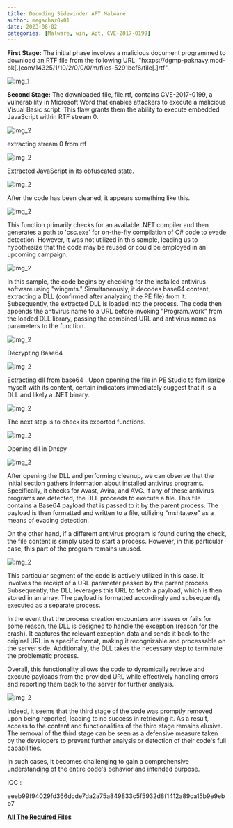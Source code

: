 ```yaml
---
title: Decoding Sidewinder APT Malware
author: megachar0x01
date: 2023-08-02
categories: [Malware, win, Apt, CVE-2017-0199]
---
```


**First Stage:** The initial phase involves a malicious document programmed to download an RTF file from the following URL: "hxxps://dgmp-paknavy.mod-pk[.]com/14325/1/10/2/0/0/0/m/files-5291bef6/file[.]rtf".


<img src="https://i.imgur.com/Yq0fwVc.png" alt="img_1">

**Second Stage:** The downloaded file, file.rtf, contains CVE-2017-0199, a vulnerability in Microsoft Word that enables attackers to execute a malicious Visual Basic script. This flaw grants them the ability to execute embedded JavaScript within RTF stream 0.

<img src="https://i.imgur.com/wD7iGKU.png" alt="img_2">

extracting stream 0 from rtf

<img src="https://i.imgur.com/Y5tNZos.png" alt="img_2">


Extracted JavaScript in its obfuscated state.

<img src="https://i.imgur.com/izUZk5m.png" alt="img_2">

After the code has been cleaned, it appears something like this.

<img src="https://i.imgur.com/eekl6xS.png" alt="img_2">

This function primarily checks for an available .NET compiler and then generates a path to 'csc.exe' for on-the-fly compilation of C# code to evade detection. However, it was not utilized in this sample, leading us to hypothesize that the code may be reused or could be employed in an upcoming campaign.

<img src="https://i.imgur.com/2tG7LwJ.png" alt="img_2">



In this sample, the code begins by checking for the installed antivirus software using "wingmts." Simultaneously, it decodes base64 content, extracting a DLL (confirmed after analyzing the PE file) from it. Subsequently, the extracted DLL is loaded into the process. The code then appends the antivirus name to a URL before invoking "Program.work" from the loaded DLL library, passing the combined URL and antivirus name as parameters to the function.

<img src="https://i.imgur.com/BAVpnx8.png" alt="img_2">

Decrypting Base64

<img src="https://i.imgur.com/QXbZiWX.png" alt="img_2">

Ectracting dll from base64 . Upon opening the file in PE Studio to familiarize myself with its content, certain indicators immediately suggest that it is a DLL and likely a .NET binary.

<img src="https://i.imgur.com/3g2y9k6.png" alt="img_2">

The next step is to check its exported functions.

<img src="https://i.imgur.com/WGDcDkY.png" alt="img_2">

Opening dll in Dnspy

<img src="https://i.imgur.com/NYeyhJj.png" alt="img_2">

After opening the DLL and performing cleanup, we can observe that the initial section gathers information about installed antivirus programs. Specifically, it checks for Avast, Avira, and AVG. If any of these antivirus programs are detected, the DLL proceeds to execute a file. This file contains a Base64 payload that is passed to it by the parent process. The payload is then formatted and written to a file, utilizing "mshta.exe" as a means of evading detection.

On the other hand, if a different antivirus program is found during the check, the file content is simply used to start a process. However, in this particular case, this part of the program remains unused.

<img src="https://i.imgur.com/0TrZbBg.png" alt="img_2">


This particular segment of the code is actively utilized in this case. It involves the receipt of a URL parameter passed by the parent process. Subsequently, the DLL leverages this URL to fetch a payload, which is then stored in an array. The payload is formatted accordingly and subsequently executed as a separate process.

In the event that the process creation encounters any issues or fails for some reason, the DLL is designed to handle the exception (reason for the crash). It captures the relevant exception data and sends it back to the original URL in a specific format, making it recognizable and processable on the server side. Additionally, the DLL takes the necessary step to terminate the problematic process.

Overall, this functionality allows the code to dynamically retrieve and execute payloads from the provided URL while effectively handling errors and reporting them back to the server for further analysis.

<img src="https://i.imgur.com/bawTPT8.png" alt="img_2">

Indeed, it seems that the third stage of the code was promptly removed upon being reported, leading to no success in retrieving it. As a result, access to the content and functionalities of the third stage remains elusive. The removal of the third stage can be seen as a defensive measure taken by the developers to prevent further analysis or detection of their code's full capabilities.

In such cases, it becomes challenging to gain a comprehensive understanding of the entire code's behavior and intended purpose.



IOC :

eeeb99f94029fd366dcde7da2a75a849833c5f5932d8f1412a89ca15b9e9ebb7

<b>
<a href="https://github.com/Megachar0x01/megachar0x01.github.io/blob/main/tmp/Decoding%20Sidewinder%20APT%3A%20Unveiling%20Its%20Mysterious%20Journey.zip">All The Required Files</a>
</b>
